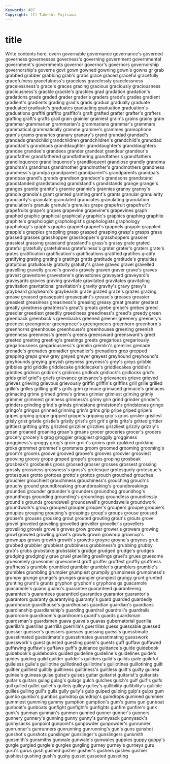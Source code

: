 ```yaml
---
Keywords: 407 
Copyright: (C) Takeshi Fujisawa
---
```


# title

Write contents here.
overn governable governance governance's governed governess governesses governess's
governing government governmental government's governments governor governor's governors governorship governorship's
governs govt gown gowned gowning gown's gowns gr grab grabbed
grabber grabbing grab's grabs grace graced graceful gracefully gracefulness gracefulness's
graceless gracelessly gracelessness gracelessness's grace's graces gracing gracious graciously graciousness
graciousness's grackle grackle's grackles grad gradation gradation's gradations grade graded
grader grader's graders grade's grades gradient gradient's gradients grading grad's
grads gradual gradually graduate graduated graduate's graduates graduating graduation graduation's
graduations graffiti graffito graffito's graft grafted grafter grafter's grafters grafting
graft's grafts grail grain grainier grainiest grain's grains grainy gram
grammar grammarian grammarian's grammarians grammar's grammars grammatical grammatically gramme gramme's
grammes gramophone gram's grams granaries granary granary's grand grandad grandad's
grandads grandchild grandchildren grandchildren's grandchild's granddad granddad's granddads granddaughter granddaughter's
granddaughters grandee grandee's grandees grander grandest grandeur grandeur's grandfather grandfathered
grandfathering grandfather's grandfathers grandiloquence grandiloquence's grandiloquent grandiose grandly grandma grandma's
grandmas grandmother grandmother's grandmothers grandness grandness's grandpa grandparent grandparent's grandparents
grandpa's grandpas grand's grands grandson grandson's grandsons grandstand grandstanded grandstanding
grandstand's grandstands grange grange's granges granite granite's grannie grannie's grannies
granny granny's granola granola's grant granted granting grant's grants granular
granularity granularity's granulate granulated granulates granulating granulation granulation's granule granule's
granules grape grapefruit grapefruit's grapefruits grape's grapes grapevine grapevine's grapevines
graph graphed graphic graphical graphically graphic's graphics graphing graphite graphite's
graphologist graphologist's graphologists graphology graphology's graph's graphs grapnel grapnel's grapnels
grapple grappled grapple's grapples grappling grasp grasped grasping grasp's grasps
grass grassed grasses grasshopper grasshopper's grasshoppers grassier grassiest grassing grassland
grassland's grass's grassy grate grated grateful gratefully gratefulness gratefulness's grater
grater's graters grate's grates gratification gratification's gratifications gratified gratifies gratify
gratifying grating grating's gratings gratis gratitude gratitude's gratuities gratuitous gratuitously
gratuity gratuity's grave graved gravel gravelled gravelling gravelly gravel's gravels
gravely graven graver grave's graves gravest gravestone gravestone's gravestones graveyard
graveyard's graveyards gravies graving gravitate gravitated gravitates gravitating gravitation gravitational
gravitation's gravity gravity's gravy gravy's graybeard graybeard's graybeards graze grazed
graze's grazes grazing grease greased greasepaint greasepaint's grease's greases greasier
greasiest greasiness greasiness's greasing greasy great greater greatest greatly greatness
greatness's great's greats grebe grebe's grebes greed greedier greediest greedily
greediness greediness's greed's greedy green greenback greenback's greenbacks greened greener
greenery greenery's greenest greengrocer greengrocer's greengrocers greenhorn greenhorn's greenhorns greenhouse
greenhouse's greenhouses greening greenish greenness greenness's green's greens greensward greensward's
greet greeted greeting greeting's greetings greets gregarious gregariously gregariousness gregariousness's
gremlin gremlin's gremlins grenade grenade's grenades grenadier grenadier's grenadiers grep
grepped grepping greps grew grey greyed greyer greyest greyhound greyhound's
greyhounds greying greyish greyness greyness's grey's greys gribble gribbles grid
griddle griddlecake griddlecake's griddlecakes griddle's griddles gridiron gridiron's gridirons gridlock
gridlock's gridlocks grid's grids grief grief's griefs grievance grievance's grievances
grieve grieved grieves grieving grievous grievously griffin griffin's griffins grill
grille grilled grille's grilles grilling grill's grills grim grimace grimaced
grimace's grimaces grimacing grime grimed grime's grimes grimier grimiest griming
grimly grimmer grimmest grimness grimness's grimy grin grind grinder grinder's
grinders grinding grind's grinds grindstone grindstone's grindstones gringo gringo's gringos
grinned grinning grin's grins grip gripe griped gripe's gripes griping
grippe gripped grippe's gripping grip's grips grislier grisliest grisly grist
gristle gristle's gristly grist's grit grit's grits grits's gritted grittier
grittiest gritting gritty grizzled grizzlier grizzlies grizzliest grizzly grizzly's groan
groaned groaning groan's groans grocer groceries grocer's grocers grocery grocery's
grog groggier groggiest groggily grogginess grogginess's groggy grog's groin groin's
groins grok grokked grokking groks grommet grommet's grommets groom groomed
grooming grooming's groom's grooms groove grooved groove's grooves groovier grooviest
grooving groovy grope groped grope's gropes groping grosbeak grosbeak's grosbeaks
gross grossed grosser grosses grossest grossing grossly grossness grossness's gross's
grotesque grotesquely grotesque's grotesques grotto grottoes grotto's grottos grouch grouched
grouches grouchier grouchiest grouchiness grouchiness's grouching grouch's grouchy ground groundbreaking
groundbreaking's groundbreakings grounded grounder grounder's grounders groundhog groundhog's groundhogs grounding
grounding's groundings groundless groundlessly ground's grounds groundswell groundswell's groundswells groundwork
groundwork's group grouped grouper grouper's groupers groupie groupie's groupies grouping
grouping's groupings group's groups grouse groused grouse's grouses grousing grout
grouted grouting grout's grouts grove grovel groveled groveling grovelled groveller
groveller's grovellers grovelling grovels grove's groves grow grower grower's growers
growing growl growled growling growl's growls grown grownup grownup's grownups
grows growth growth's growths groyne groyne's groynes grub grubbed grubbier
grubbiest grubbiness grubbiness's grubbing grubby grub's grubs grubstake grubstake's grudge
grudged grudge's grudges grudging grudgingly grue gruel gruelling gruellings gruel's
grues gruesome gruesomely gruesomer gruesomest gruff gruffer gruffest gruffly gruffness
gruffness's grumble grumbled grumbler grumbler's grumblers grumble's grumbles grumbling grumpier
grumpiest grumpily grumpiness grumpiness's grumpy grunge grunge's grunges grungier grungiest
grungy grunt grunted grunting grunt's grunts gryphon gryphon's gryphons gs
guacamole guacamole's guano guano's guarantee guaranteed guaranteeing guarantee's guarantees guarantied
guaranties guarantor guarantor's guarantors guaranty guarantying guaranty's guard guarded guardedly
guardhouse guardhouse's guardhouses guardian guardian's guardians guardianship guardianship's guarding guardrail
guardrail's guardrails guardroom guardroom's guardrooms guard's guards guardsman guardsman's guardsmen
guava guava's guavas gubernatorial guerilla guerilla's guerillas guerrilla guerrilla's guerrillas
guess guessable guessed guesser guesser's guessers guesses guessing guess's guesstimate
guesstimated guesstimate's guesstimates guesstimating guesswork guesswork's guest guested guesting guest's
guests guff guffaw guffawed guffawing guffaw's guffaws guff's guidance guidance's
guide guidebook guidebook's guidebooks guided guideline guideline's guidelines guide's guides
guiding guild guilder guilder's guilders guild's guilds guile guileful guileless
guile's guillotine guillotined guillotine's guillotines guillotining guilt guiltier guiltiest guiltily
guiltiness guiltiness's guiltless guilt's guilty guinea guinea's guineas guise guise's
guises guitar guitarist guitarist's guitarists guitar's guitars gulag gulag's gulags
gulch gulches gulch's gulf gulf's gulfs gull gulled gullet gullet's
gullets gulley gulley's gullibility gullibility's gullible gullies gulling gull's gulls
gully gully's gulp gulped gulping gulp's gulps gum gumbo gumbo's
gumbos gumdrop gumdrop's gumdrops gummed gummier gummiest gumming gummy gumption
gumption's gum's gums gun gunboat gunboat's gunboats gunfight gunfight's gunfights
gunfire gunfire's gunk gunk's gunman gunman's gunmen gunned gunner gunner's
gunners gunnery gunnery's gunning gunny gunny's gunnysack gunnysack's gunnysacks gunpoint
gunpoint's gunpowder gunpowder's gunrunner gunrunner's gunrunners gunrunning gunrunning's gun's guns
gunshot gunshot's gunshots gunslinger gunslinger's gunslingers gunsmith gunsmith's gunsmiths gunwale
gunwale's gunwales guppies guppy guppy's gurgle gurgled gurgle's gurgles gurgling
gurney gurney's gurneys guru guru's gurus gush gushed gusher gusher's
gushers gushes gushier gushiest gushing gush's gushy gusset gusseted gusseting
